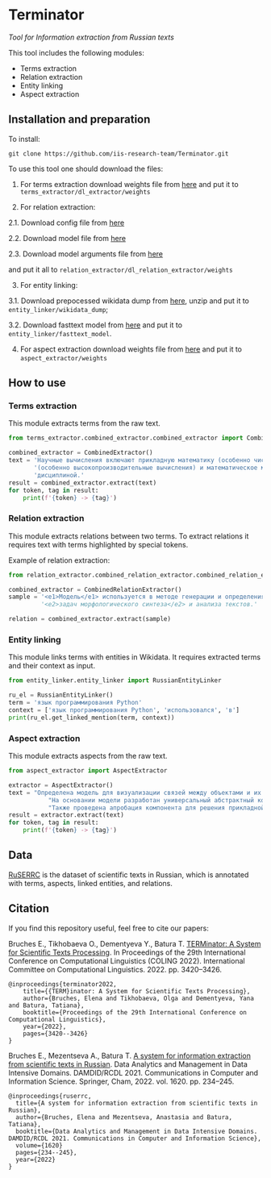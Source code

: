 # Terminator
_Tool for Information extraction from Russian texts_

This tool includes the following modules:
* Terms extraction
* Relation extraction
* Entity linking
* Aspect extraction

## Installation and preparation

To install:

`git clone https://github.com/iis-research-team/Terminator.git`

To use this tool one should download the files:
1. For terms extraction download weights file from [here](https://drive.google.com/file/d/1IO-eVNLbGqeR6loMwxBMNxBHOZq3sg0f/view?usp=sharing) 
and put it to `terms_extractor/dl_extractor/weights`

2. For relation extraction: 

 2.1. Download config file from [here](https://drive.google.com/file/d/1JtD3-GAs58xqrKiquFtcSsrV42DeGE0r/view?usp=sharing)
 
 2.2. Download model file from [here](https://drive.google.com/file/d/1ksg-ZXDa8Fd10w3wPNxU8j-bk8B2YhTb/view?usp=sharing)
 
 2.3. Download model arguments file from [here](https://drive.google.com/file/d/1IvCCwj7-68MFx71bFX9kkUm_A1RQzxs-/view?usp=sharing)

 and put it all to `relation_extractor/dl_relation_extractor/weights`

3. For entity linking:

 3.1. Download prepocessed wikidata dump from [here](https://drive.google.com/file/d/1cSWLrbpq3f4PtRkAgIKiw_UNhshTgQOx/view?usp=sharing),
  unzip and put it to `entity_linker/wikidata_dump`;
 
 3.2. Download fasttext model from [here](http://files.deeppavlov.ai/embeddings/ft_native_300_ru_wiki_lenta_remstopwords/ft_native_300_ru_wiki_lenta_remstopwords.bin)
 and put it to `entity_linker/fasttext_model`.

4. For aspect extraction download weights file from [here](https://drive.google.com/file/d/1uHjHWm4CC19TPCzVr1Jy-f_XAWr7hyA6/view?usp=sharing)
and put it to `aspect_extractor/weights`
## How to use

### Terms extraction

This module extracts terms from the raw text.

```python
from terms_extractor.combined_extractor.combined_extractor import CombinedExtractor   

combined_extractor = CombinedExtractor()
text = 'Научные вычисления включают прикладную математику (особенно численный анализ), вычислительную технику ' \
       '(особенно высокопроизводительные вычисления) и математическое моделирование объектов изучаемых научной ' \
       'дисциплиной.'
result = combined_extractor.extract(text)
for token, tag in result:
    print(f'{token} -> {tag}')
```

### Relation extraction

This module extracts relations between two terms. 
To extract relations it requires text with terms highlighted by special tokens.

Example of relation extraction:

```python
from relation_extractor.combined_relation_extractor.combined_relation_extractor import CombinedRelationExtractor

combined_extractor = CombinedRelationExtractor()
sample = '<e1>Модель</e1> используется в методе генерации и определения форм слов для решения ' \ 
         '<e2>задач морфологического синтеза</e2> и анализа текстов.'

relation = combined_extractor.extract(sample)
```

### Entity linking

This module links terms with entities in Wikidata. 
It requires extracted terms and their context as input.

```python
from entity_linker.entity_linker import RussianEntityLinker

ru_el = RussianEntityLinker()
term = 'язык программирования Python'
context = ['язык программирования Python', 'использовался', 'в']
print(ru_el.get_linked_mention(term, context))
```

### Aspect extraction

This module extracts aspects from the raw text.

```python
from aspect_extractor import AspectExtractor   

extractor = AspectExtractor()
text = "Определена модель для визуализации связей между объектами и их атрибутами в различных процессах. " \
           "На основании модели разработан универсальный абстрактный компонент графического пользовательского интерфейса и приведены примеры его программной реализации. " \
           "Также проведена апробация компонента для решения прикладной задачи по извлечению информации из документов."
result = extractor.extract(text)
for token, tag in result:
    print(f'{token} -> {tag}')
```

## Data

[RuSERRC](https://github.com/iis-research-team/ruserrc-dataset) is the dataset of scientific texts in Russian, which is annotated with terms, aspects, linked entities, and relations. 

## Citation

If you find this repository useful, feel free to cite our papers:

Bruches E., Tikhobaeva O., Dementyeva Y., Batura T. [TERMinator: A System for Scientific Texts Processing](https://aclanthology.org/2022.coling-1.302). In Proceedings of the 29th International Conference on Computational Linguistics (COLING 2022). International Committee on Computational Linguistics. 2022. pp. 3420–3426.
```
@inproceedings{terminator2022,
    title={{TERM}inator: A System for Scientific Texts Processing},
    author={Bruches, Elena and Tikhobaeva, Olga and Dementyeva, Yana and Batura, Tatiana},
    booktitle={Proceedings of the 29th International Conference on Computational Linguistics},
    year={2022},
    pages={3420--3426}
}
```
Bruches E., Mezentseva A., Batura T. [A system for information extraction from scientific texts in Russian](https://arxiv.org/pdf/2109.06703.pdf). Data Analytics and Management in Data Intensive Domains. DAMDID/RCDL 2021. Communications in Computer and Information Science. Springer, Cham, 2022. vol. 1620. pp. 234–245.
```
@inproceedings{ruserrc,
  title={A system for information extraction from scientific texts in Russian},
  author={Bruches, Elena and Mezentseva, Anastasia and Batura, Tatiana},
  booktitle={Data Analytics and Management in Data Intensive Domains. DAMDID/RCDL 2021. Communications in Computer and Information Science},
  volume={1620}
  pages={234--245},
  year={2022}
}
```
